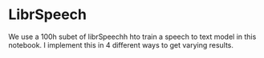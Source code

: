 # LibrSpeech

We use a 100h subet of librSpeechh hto train a speech to text model in this notebook. I implement this in 4 different ways to get varying results. 
